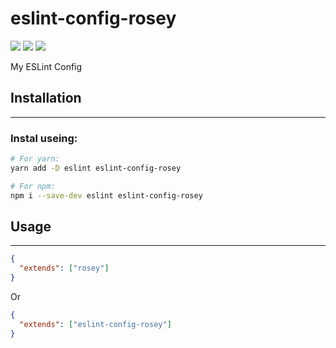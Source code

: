 # eslint-config-rosey
![][Product Info]
![][Build Status]
![][Publish Version]


My ESLint Config 



## Installation

---


### Instal useing:

``` bash
# For yarn:
yarn add -D eslint eslint-config-rosey

# For npm:
npm i --save-dev eslint eslint-config-rosey
```


## Usage
---


``` json
{
  "extends": ["rosey"]
}
```

Or

``` json
{
  "extends": ["eslint-config-rosey"]
}
```


[Product Info]:https://img.shields.io/badge/ESLint-Config-blue.svg
[Build Status]:https://www.travis-ci.org/j/eslint-config-rosey.svg?branch=master
[Publish Version]:https://img.shields.io/npm/v/eslint-config-rosey.svg?registry_uri=https%3A%2F%2Fregistry.npmjs.com

